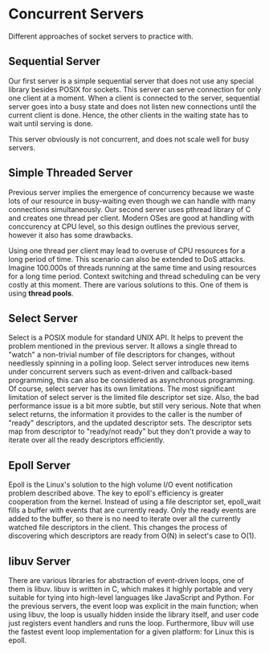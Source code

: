 # Concurrent Servers

Different approaches of socket servers to practice with.

## Sequential Server

Our first server is a simple sequential server that does not use any special library besides POSIX for sockets. This server can serve connection for only one client at a moment. When a client is connected to the server, sequential server goes into a busy state and does not listen new connections until the current client is done. Hence, the other clients in the waiting state has to wait until serving is done.

This server obviously is not concurrent, and does not scale well for busy servers.

## Simple Threaded Server

Previous server implies the emergence of concurrency because we waste lots of our resource in busy-waiting even though we can handle with many connections simultaneously. Our second server uses pthread library of C and creates one thread per client. Modern OSes are good at handling with conccurency at CPU level, so this design outlines the previous server, however it also has some drawbacks.

Using one thread per client may lead to overuse of CPU resources for a long period of time. This scenario can also be extended to DoS attacks. Imagine 100.000s of threads running at the same time and using resources for a long time period. Context switching and thread scheduling can be very costly at this moment. There are various solutions to this. One of them is using <b>thread pools</b>.

## Select Server

Select is a POSIX module for standard UNIX API. It helps to prevent the problem mentioned in the previous server. It allows a single thread to "watch" a non-trivial number of file descriptors for changes, without needlessly spinning in a polling loop. Select server introduces new items under concurrent servers such as event-driven and callback-based programming, this can also be considered as asynchronous programming. Of course, select server has its own limitations. The most significant limitation of select server is the limited file descriptor set size. Also, the bad performance issue is a bit more subtle, but still very serious. Note that when select returns, the information it provides to the caller is the number of "ready" descriptors, and the updated descriptor sets. The descriptor sets map from descriptor to "ready/not ready" but they don't provide a way to iterate over all the ready descriptors efficiently.

## Epoll Server

Epoll is the Linux's solution to the high volume I/O event notification problem described above. The key to epoll's efficiency is greater cooperation from the kernel. Instead of using a file descriptor set, epoll_wait fills a buffer with events that are currently ready. Only the ready events are added to the buffer, so there is no need to iterate over all the currently watched file descriptors in the client. This changes the process of discovering which descriptors are ready from O(N) in select's case to O(1).

## libuv Server

There are various libraries for abstraction of event-driven loops, one of them is libuv. libuv is written in C, which makes it highly portable and very suitable for tying into high-level languages like JavaScript and Python. For the previous servers, the event loop was explicit in the main function; when using libuv, the loop is usually hidden inside the library itself, and user code just registers event handlers and runs the loop. Furthermore, libuv will use the fastest event loop implementation for a given platform: for Linux this is epoll.
